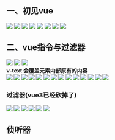 ## 一、初见vue
![](./vueImg/1.jpg)
![](./vueImg/2.jpg)
![](./vueImg/3.jpg)
![](./vueImg/4.jpg)
![](./vueImg/5.jpg)
![](./vueImg/6.jpg)
![](./vueImg/7.jpg)
![](./vueImg/8.jpg)
## 二、vue指令与过滤器
![](./vueImg/9.jpg)
![](./vueImg/10.jpg)
![](./vueImg/11.jpg)<br>
<b>v-text 会覆盖元素内部原有的内容<br>
![](./vueImg/12.jpg)
![](./vueImg/13.jpg)
![](./vueImg/14.jpg)
![](./vueImg/15.jpg)
![](./vueImg/16.jpg)
![](./vueImg/17.jpg)
![](./vueImg/18.jpg)
![](./vueImg/19.jpg)
![](./vueImg/20.jpg)
![](./vueImg/21.jpg)
![](./vueImg/22.jpg)
![](./vueImg/23.jpg)
![](./vueImg/24.jpg)
![](./vueImg/25.jpg)
### 过滤器(vue3已经砍掉了)
![](./vueImg/26.jpg)
![](./vueImg/27.jpg)
![](./vueImg/28.jpg)
![](./vueImg/29.jpg)
![](./vueImg/30.jpg)
![](./vueImg/31.jpg)
## 侦听器
 